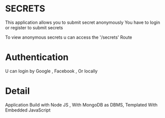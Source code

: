 # SECRETS

This application allows you to submit secret anonymously
You have to login or register to submit secrets

To view anonymous secrets u can access the '/secrets' Route

# Authentication
U can login by Google , Facebook , Or locally

# Detail
Application Build with Node JS , With MongoDB as DBMS, Templated With Embedded JavaScript